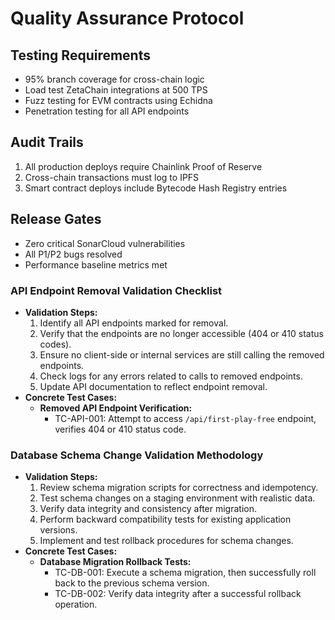 # Quality Assurance Protocol

## Testing Requirements
- 95% branch coverage for cross-chain logic
- Load test ZetaChain integrations at 500 TPS
- Fuzz testing for EVM contracts using Echidna
- Penetration testing for all API endpoints

## Audit Trails
1. All production deploys require Chainlink Proof of Reserve
2. Cross-chain transactions must log to IPFS
3. Smart contract deploys include Bytecode Hash Registry entries

## Release Gates
- Zero critical SonarCloud vulnerabilities
- All P1/P2 bugs resolved
- Performance baseline metrics met


### API Endpoint Removal Validation Checklist
- **Validation Steps:**
    1. Identify all API endpoints marked for removal.
    2. Verify that the endpoints are no longer accessible (404 or 410 status codes).
    3. Ensure no client-side or internal services are still calling the removed endpoints.
    4. Check logs for any errors related to calls to removed endpoints.
    5. Update API documentation to reflect endpoint removal.
- **Concrete Test Cases:**
    - **Removed API Endpoint Verification:**
        - TC-API-001: Attempt to access `/api/first-play-free` endpoint, verifies 404 or 410 status code.

### Database Schema Change Validation Methodology
- **Validation Steps:**
    1. Review schema migration scripts for correctness and idempotency.
    2. Test schema changes on a staging environment with realistic data.
    3. Verify data integrity and consistency after migration.
    4. Perform backward compatibility tests for existing application versions.
    5. Implement and test rollback procedures for schema changes.
- **Concrete Test Cases:**
    - **Database Migration Rollback Tests:**
        - TC-DB-001: Execute a schema migration, then successfully roll back to the previous schema version.
        - TC-DB-002: Verify data integrity after a successful rollback operation.